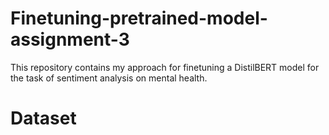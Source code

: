 # Finetuning-pretrained-model-assignment-3
This repository contains my approach for finetuning a DistilBERT model for the task of sentiment analysis on mental health.

# Dataset

